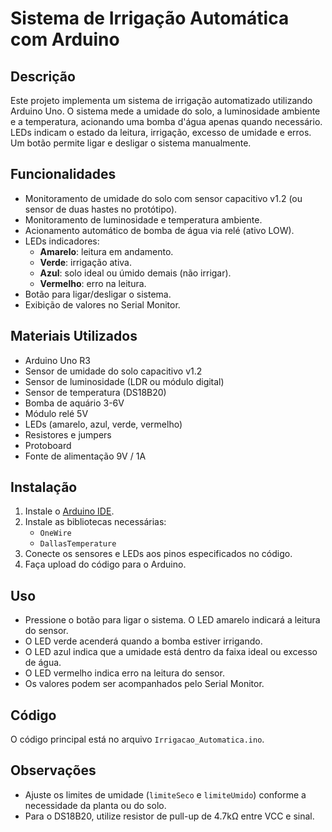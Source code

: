 # Sistema de Irrigação Automática com Arduino

## Descrição
Este projeto implementa um sistema de irrigação automatizado utilizando Arduino Uno. O sistema mede a umidade do solo, a luminosidade ambiente e a temperatura, acionando uma bomba d'água apenas quando necessário. LEDs indicam o estado da leitura, irrigação, excesso de umidade e erros. Um botão permite ligar e desligar o sistema manualmente.

## Funcionalidades
- Monitoramento de umidade do solo com sensor capacitivo v1.2 (ou sensor de duas hastes no protótipo).
- Monitoramento de luminosidade e temperatura ambiente.
- Acionamento automático de bomba de água via relé (ativo LOW).
- LEDs indicadores:
  - **Amarelo**: leitura em andamento.
  - **Verde**: irrigação ativa.
  - **Azul**: solo ideal ou úmido demais (não irrigar).
  - **Vermelho**: erro na leitura.
- Botão para ligar/desligar o sistema.
- Exibição de valores no Serial Monitor.

## Materiais Utilizados
- Arduino Uno R3
- Sensor de umidade do solo capacitivo v1.2
- Sensor de luminosidade (LDR ou módulo digital)
- Sensor de temperatura (DS18B20)
- Bomba de aquário 3-6V
- Módulo relé 5V
- LEDs (amarelo, azul, verde, vermelho)
- Resistores e jumpers
- Protoboard
- Fonte de alimentação 9V / 1A

## Instalação
1. Instale o [Arduino IDE](https://www.arduino.cc/en/software).
2. Instale as bibliotecas necessárias:
   - `OneWire`
   - `DallasTemperature`
3. Conecte os sensores e LEDs aos pinos especificados no código.
4. Faça upload do código para o Arduino.

## Uso
- Pressione o botão para ligar o sistema. O LED amarelo indicará a leitura do sensor.
- O LED verde acenderá quando a bomba estiver irrigando.
- O LED azul indica que a umidade está dentro da faixa ideal ou excesso de água.
- O LED vermelho indica erro na leitura do sensor.
- Os valores podem ser acompanhados pelo Serial Monitor.

## Código
O código principal está no arquivo `Irrigacao_Automatica.ino`.

## Observações
- Ajuste os limites de umidade (`limiteSeco` e `limiteUmido`) conforme a necessidade da planta ou do solo.
- Para o DS18B20, utilize resistor de pull-up de 4.7kΩ entre VCC e sinal.
